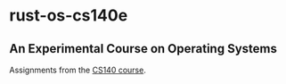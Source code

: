 # rust-os-cs140e
## An Experimental Course on Operating Systems

Assignments from the [CS140 course](https://cs140e.sergio.bz/).
